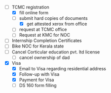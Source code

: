 - [ ] TCMC registration
	- [x] fill online form
	- [ ] submit hard copies of documents 
		- [x] get attested xerox from office
	- [ ] request at TCMC office
	- [ ] Request at KMC for NOC
- [ ] Internship Completion Certificates
- [ ] Bike NOC for Kerala state
- [ ] Cancel Corticular education pvt. ltd license 
	- [ ] cancel ownership of dad
- [x] Visa
	- [x] Email to Visa regarding residential address
	- [x] Follow-up with Visa
	- [x] Payment for Visa
	- [ ] DS 160 form filling